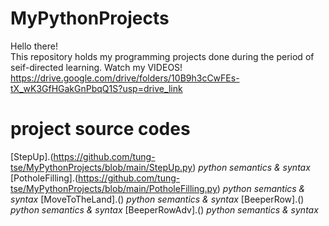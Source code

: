 # MyPythonProjects
Hello there!\
This repository holds my programming projects done during the period of seif-directed learning. Watch my VIDEOS!
https://drive.google.com/drive/folders/10B9h3cCwFEs-tX_wK3GfHGakGnPbqQ1S?usp=drive_link
# project source codes
[StepUp].(https://github.com/tung-tse/MyPythonProjects/blob/main/StepUp.py)
*python semantics & syntax*
[PotholeFilling].(https://github.com/tung-tse/MyPythonProjects/blob/main/PotholeFilling.py)
*python semantics & syntax*
[MoveToTheLand].()
*python semantics & syntax*
[BeeperRow].()
*python semantics & syntax*
[BeeperRowAdv].()
*python semantics & syntax*
